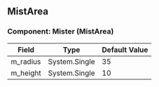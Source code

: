 ## MistArea

### Component: Mister (MistArea)

|Field|Type|Default Value|
|---|---|---|
|m_radius|System.Single|35|
|m_height|System.Single|10|

